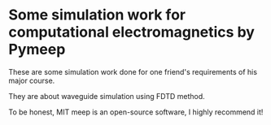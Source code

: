 # Some simulation work for computational electromagnetics by Pymeep

These are some simulation work done for one friend's requirements of his major course.

They are about waveguide simulation using FDTD method.

To be honest, MIT meep is an open-source software, I highly recommend it!
